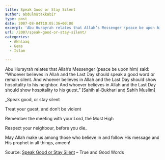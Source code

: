 ```yaml
---
title: Speak Good or Stay Silent
author: abdulmutakkabir
type: post
date: 2007-08-04T10:05:36+00:00
excerpt: 'Abu Hurayrah relates that Allah’s Messenger (peace be upon him) said: "Whoever believes in Allah and the Last Day should speak a good word or remain silent.  And show hospitality to his neighbors. And show hospitality to his guests.'
url: /2007/speak-good-or-stay-silent/
categories:
  - Akhlaaq
  - Gems
  - Islam

---
```

Abu Hurayrah relates that Allah’s Messenger (peace be upon him) said: &#8220;Whoever believes in Allah and the Last Day should speak a good word or remain silent. And whoever believes in Allah and the Last Day should show hospitality to his neighbor. And whoever believes in Allah and the Last Day should show hospitality to his guest.&#8221; [Sahih al-Bukhari and Sahih Muslim] 

_Speak good, or stay silent
  
Treat your guest, and don’t be violent
  
Remember the meeting with your Lord, the Most High
  
Respect your neighbour, before you die_

May Allah make us among those who believe in and follow His message and His prophet in all things, ameen!

<p class="metaInformation">
  Source: <a href="http://trueword.wordpress.com/2007/06/11/speak-good-or-stay-silent/">Speak Good or Stay Silent</a> &#8211; True and Good Words
</p>